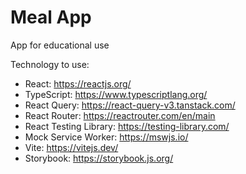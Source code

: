 # Meal App
App for educational use

Technology to use:
- React: https://reactjs.org/
- TypeScript: https://www.typescriptlang.org/
- React Query: https://react-query-v3.tanstack.com/
- React Router: https://reactrouter.com/en/main
- React Testing Library: https://testing-library.com/
- Mock Service Worker: https://mswjs.io/ 
- Vite: https://vitejs.dev/
- Storybook: https://storybook.js.org/
